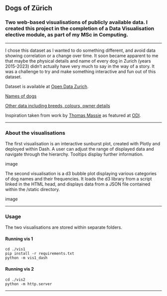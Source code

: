 Dogs of Zürich
---
### Two web-based visualisations of publicly available data. I created this project in the completion of a Data Visualisation elective module, as part of my MSc in Computing.
---
I chose this dataset as I wanted to do something different, and avoid data showing correlation or a change over time. 
It soon became apparent to me that maybe the physical details and name of every dog in Zurich (years 2015-2023) didn’t actually have very much to say in the way of a story. It was a challenge to try and make something interactive and fun out of this dataset. 

  
Dataset is available at [Open Data Zurich](https://data.stadt-zuerich.ch/). 

[Names of dogs](https://data.stadt-zuerich.ch/dataset/sid_stapo_hundenamen_od1002)

[Other data including breeds, colours, owner details](https://data.stadt-zuerich.ch/dataset/sid_stapo_hundebestand_od1001)

 
Inspiration taken from work by [Thomas Massie](https://public.tableau.com/app/profile/thomas.massie) as featured at [ODI](https://theodi.org/article/the-open-data-olympics-seven-weird-and-wonderful-open-datasets/).


---
### About the visualisations

The first visualisation is an interactive sunburst plot, created with Plotly and deployed within Dash. A user can adjust the range of displayed data and navigate through the hierarchy. Tooltips display further information.

image

The second visualisation is a d3 bubble plot displaying various categories of dog names and their frequencies.
It loads the d3 library from a script linked in the HTML head, and displays data from a JSON file contained within the /static directory. 

image


---
### Usage
The two visualisations are stored within separate folders.

#### Running vis 1
```
cd ./vis1
pip install -r requirements.txt
python -m vis1_dash
```

#### Running vis 2
```
cd ./vis2
python -m http.server
```
---
